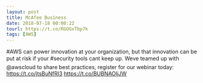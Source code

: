 ```yaml
---
layout: post
title: McAfee Business
date: 2018-07-18 00:00:22
tourl: https://t.co/RGOGxTbp7k
tags: [AWS]
---
```

#AWS can power innovation at your organization, but that innovation can be put at risk if your #security tools cant keep up. Weve teamed up with @awscloud to share best practices, register for our webinar today: https://t.co/jtsBuNfRI3 https://t.co/BUBNAOljJW